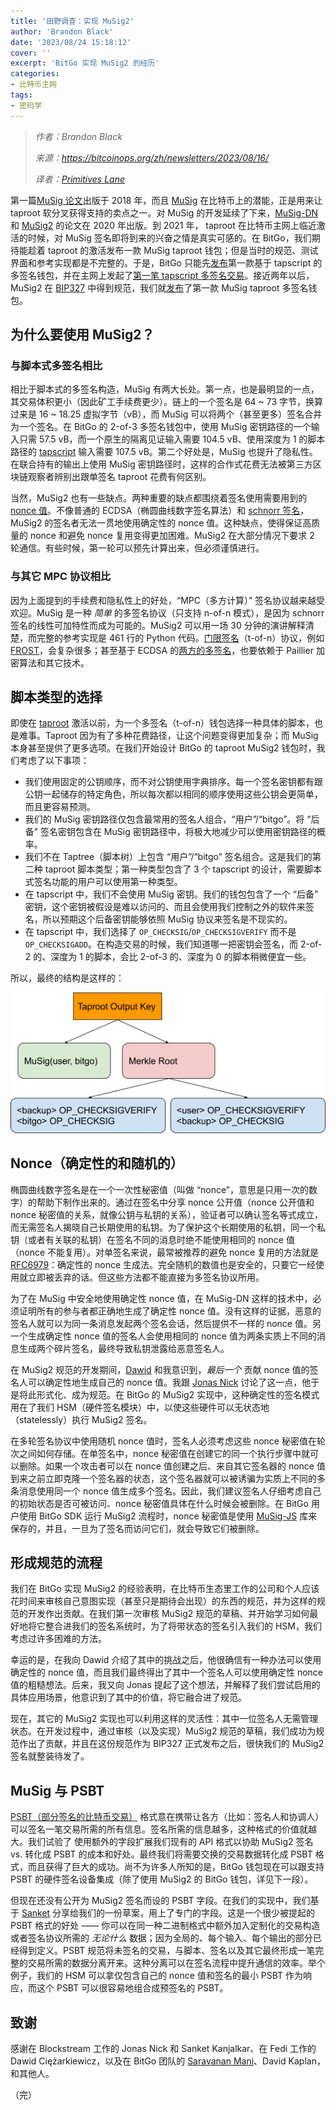 ```yaml
---
title: '田野调查：实现 MuSig2'
author: 'Brandon Black'
date: '2023/08/24 15:18:12'
cover: ''
excerpt: 'BitGo 实现 MuSig2 的经历'
categories:
- 比特币主网
tags:
- 密码学
---
```



> *作者：Brandon Black*
>
> *来源：<https://bitcoinops.org/zh/newsletters/2023/08/16/>*
>
> *译者：[Primitives Lane](https://github.com/PrimitivesLane)*

第一篇[MuSig 论文](https://eprint.iacr.org/2018/068)出版于 2018 年，而且 [MuSig](https://bitcoinops.org/en/topics/musig/) 在比特币上的潜能，正是用来让 taproot 软分叉获得支持的卖点之一。对 MuSig 的开发延续了下来，[MuSig-DN](https://eprint.iacr.org/2020/1057) 和 [MuSig2](https://eprint.iacr.org/2020/1261) 的论文在 2020 年出版。到 2021 年， taproot 在比特币主网上临近激活的时候，对 MuSig 签名即将到来的兴奋之情是真实可感的。在 BitGo，我们期待能趁着 taproot 的激活发布一款 MuSig taproot 钱包；但是当时的规范、测试界面和参考实现都是不完整的。于是，BitGo 只能先[发布](https://blog.bitgo.com/taproot-support-for-bitgo-wallets-9ed97f412460)第一款基于 tapscript 的多签名钱包，并在主网上发起了[第一笔 tapscript 多签名交易](https://mempool.space/tx/905ecdf95a84804b192f4dc221cfed4d77959b81ed66013a7e41a6e61e7ed530)。接近两年以后，MuSig2 在 [BIP327](https://github.com/bitcoin/bips/blob/master/bip-0327.mediawiki) 中得到规范，我们就[发布](https://blog.bitgo.com/save-fees-with-musig2-at-bitgo-3248d690f573)了第一款 MuSig taproot 多签名钱包。

## 为什么要使用 MuSig2？

### 与脚本式多签名相比

相比于脚本式的多签名构造，MuSig 有两大长处。第一点，也是最明显的一点，其交易体积更小（因此矿工手续费更少）。链上的一个签名是 64 ~ 73 字节，换算过来是 16 ~ 18.25 虚拟字节（vB），而 MuSig 可以将两个（甚至更多）签名合并为一个签名。在 BitGo 的 2-of-3 多签名钱包中，使用 MuSig 密钥路径的一个输入只需 57.5 vB，而一个原生的隔离见证输入需要 104.5 vB、使用深度为 1 的脚本路径的 [tapscript](https://bitcoinops.org/en/topics/tapscript/) 输入需要 107.5 vB。第二个好处是，MuSig 也提升了隐私性。在联合持有的输出上使用 MuSig 密钥路径时，这样的合作式花费无法被第三方区块链观察者辨别出跟单签名 taproot 花费有何区别。

当然，MuSig2 也有一些缺点。两种重要的缺点都围绕着签名使用需要用到的 [nonce 值](https://bitcoinops.org/zh/newsletters/2023/08/16/#nonce确定性的和随机的)。不像普通的 ECDSA（椭圆曲线数字签名算法）和 [schnorr 签名](https://bitcoinops.org/en/topics/schnorr-signatures/)，MuSig2 的签名者无法一贯地使用确定性的 nonce 值。这种缺点，使得保证高质量的 nonce 和避免 nonce 复用变得更加困难。MuSig2 在大部分情况下要求 2 轮通信。有些时候，第一轮可以预先计算出来，但必须谨慎进行。

### 与其它 MPC 协议相比

因为上面提到的手续费和隐私性上的好处，“MPC（多方计算）” 签名协议越来越受欢迎。MuSig 是一种 *简单* 的多签名协议（只支持 n-of-n 模式），是因为 schnorr 签名的线性可加特性而成为可能的。MuSig2 可以用一场 30 分钟的演讲解释清楚，而完整的参考实现是 461 行的 Python 代码。[门限签名](https://bitcoinops.org/en/topics/threshold-signature/)（t-of-n）协议，例如 [FROST](https://datatracker.ietf.org/doc/draft-irtf-cfrg-frost/)，会复杂很多；甚至基于 ECDSA 的[两方的多签名](https://duo.com/labs/tech-notes/2p-ecdsa-explained)，也要依赖于 Paillier 加密算法和其它技术。

## 脚本类型的选择

即使在 [taproot](https://bitcoinops.org/en/topics/taproot/) 激活以前，为一个多签名（t-of-n）钱包选择一种具体的脚本，也是难事。Taproot 因为有了多种花费路径，让这个问题变得更加复杂；而 MuSig 本身甚至提供了更多选项。在我们开始设计 BitGo 的 taproot MuSig2 钱包时，我们考虑了以下事项：

- 我们使用固定的公钥顺序，而不对公钥使用字典排序。每一个签名密钥都有跟公钥一起储存的特定角色，所以每次都以相同的顺序使用这些公钥会更简单，而且更容易预测。
- 我们的 MuSig 密钥路径仅包含最常用的签名人组合，“用户”/“bitgo”。将 “后备” 签名密钥包含在 MuSig 密钥路径中，将极大地减少可以使用密钥路径的概率。
- 我们不在 Taptree（脚本树）上包含 “用户”/“bitgo” 签名组合。这是我们的第二种 taproot 脚本类型；第一种类型包含了 3 个 tapscript 的设计，需要脚本式签名功能的用户可以使用第一种类型。
- 在 tapscript 中，我们不会使用 MuSig 密钥。我们的钱包包含了一个 “后备” 密钥，这个密钥被假设是难以访问的、而且会使用我们控制之外的软件来签名，所以预期这个后备密钥能够依照 MuSig 协议来签名是不现实的。
- 在 tapscript 中，我们选择了 `OP_CHECKSIG`/`OP_CHECKSIGVERIFY` 而不是 `OP_CHECKSIGADD`。在构造交易的时候，我们知道哪一把密钥会签名，而 2-of-2 的、深度为 1 的脚本，会比 2-of-3 的、深度为 0 的脚本稍微便宜一些。

所以，最终的结构是这样的：

![BitGo's MuSig taproot structure](../images/field-report-implementing-musig2/musig-taproot-tree.png)

## Nonce（确定性的和随机的）

椭圆曲线数字签名是在一个一次性秘密值（叫做 “nonce”，意思是只用一次的数字）的帮助下制作出来的。通过在签名中分享 nonce 公开值（nonce 公开值和 nonce 秘密值的关系，就像公钥与私钥的关系），验证者可以确认签名等式成立，而无需签名人揭晓自己长期使用的私钥。为了保护这个长期使用的私钥，同一个私钥（或者有关联的私钥）在签名不同的消息时绝不能使用相同的 nonce 值（nonce 不能复用）。对单签名来说，最常被推荐的避免 nonce 复用的方法就是 [RFC6979](https://datatracker.ietf.org/doc/html/rfc6979)：确定性的 nonce 生成法。完全随机的数值也是安全的，只要它一经使用就立即被丢弃的话。但这些方法都不能直接为多签名协议所用。

为了在 MuSig 中安全地使用确定性 nonce 值，在 MuSig-DN 这样的技术中，必须证明所有的参与者都正确地生成了确定性 nonce 值。没有这样的证据，恶意的签名人就可以为同一条消息发起两个签名会话，然后提供不一样的 nonce 值。另一个生成确定性 nonce 值的签名人会使用相同的 nonce 值为两条实质上不同的消息生成两个碎片签名，最终导致私钥泄露给恶意签名人。

在 MuSig2 规范的开发期间，[Dawid](https://twitter.com/dpc_pw) 和我意识到，*最后一个* 贡献 nonce 值的签名人可以确定性地生成自己的 nonce 值。我跟 [Jonas Nick](https://twitter.com/n1ckler) 讨论了这一点，他于是将此形式化、成为规范。在 BitGo 的 MuSig2 实现中，这种确定性的签名模式用在了我们 HSM（硬件签名模块）中，以使这些硬件可以无状态地（statelessly）执行 MuSig2 签名。

在多轮签名协议中使用随机 nonce 值时，签名人必须考虑这些 nonce 秘密值在轮次之间如何存储。在单签名中，nonce 秘密值在创建它的同一个执行步骤中就可以删除。如果一个攻击者可以在 nonce 值创建之后、来自其它签名器的 nonce 值到来之前立即克隆一个签名器的状态，这个签名器就可以被诱骗为实质上不同的多条消息使用同一个 nonce 值生成多个签名。因此，我们建议签名人仔细考虑自己的初始状态是否可被访问、nonce 秘密值具体在什么时候会被删除。在 BitGo 用户使用 BitGo SDK 运行 MuSig2 流程时，nonce 秘密值是使用 [MuSig-JS](https://github.com/brandonblack/musig-js) 库来保存的，并且，一旦为了签名而访问它们，就会导致它们被删除。

## 形成规范的流程

我们在 BitGo 实现 MuSig2 的经验表明，在比特币生态里工作的公司和个人应该花时间来审核自己意图实现（甚至只是期待会出现）的东西的规范，并为这样的规范的开发作出贡献。在我们第一次审核 MuSig2 规范的草稿、并开始学习如何最好地将它整合进我们的签名系统时，为了将带状态的签名引入我们的 HSM，我们考虑过许多困难的方法。

幸运的是，在我向 Dawid 介绍了其中的挑战之后，他很确信有一种办法可以使用确定性的 nonce 值，而且我们最终得出了其中一个签名人可以使用确定性 nonce 值的粗糙想法。后来，我又向 Jonas 提起了这个想法，并解释了我们尝试启用的具体应用场景，他意识到了其中的价值，将它融合进了规范。

现在，其它的 MuSig2 实现也可以利用这样的灵活性：其中一位签名人无需管理状态。在开发过程中，通过审核（以及实现）MuSig2 规范的草稿，我们成功为规范作出了贡献，并且在这份规范作为 BIP327 正式发布之后，很快我们的 MuSig2 签名就整装待发了。

## MuSig 与 PSBT

[PSBT（部分签名的比特币交易）](https://bitcoinops.org/en/topics/psbt/) 格式意在携带让各方（比如：签名人和协调人）可以签名一笔交易所需的所有信息。签名所需的信息越多，这种格式的价值就越大。我们试验了 使用额外的字段扩展我们现有的 API 格式以协助 MuSig2 签名 vs. 转化成 PSBT 的成本和好处。最终我们将需要交换的交易数据转化成 PSBT 格式，而且获得了巨大的成功。尚不为许多人所知的是，BitGo 钱包现在可以跟支持 PSBT 的硬件签名设备集成（除了使用 MuSig2 的 BitGo 钱包，详见下一段）。

但现在还没有公开为 MuSig2 签名而设的 PSBT 字段。在我们的实现中，我们基于 [Sanket](https://twitter.com/sanket1729) 分享给我们的一份草案，用上了专门的字段。这是一个很少被提起的 PSBT 格式的好处 —— 你可以在同一种二进制格式中额外加入定制化的交易构造或者签名协议所需的 *无论什么* 数据；因为全局的、每个输入、每个输出的部分已经得到定义。PSBT 规范将未签名的交易，与脚本、签名以及其它最终形成一笔完整的交易所需的数据分离开来。这种分离可以在签名流程中提升通信的效率。举个例子，我们的 HSM 可以拿仅包含自己的 nonce 值和签名的最小 PSBT 作为响应，而这个 PSBT 可以很容易地组合成预签名的 PSBT。

## 致谢

感谢在 Blockstream 工作的 Jonas Nick 和 Sanket Kanjalkar、在 Fedi 工作的 Dawid Ciężarkiewicz，以及在 BitGo 团队的 [Saravanan Mani](https://twitter.com/saravananmani_)、David Kaplan，和其他人。

（完）